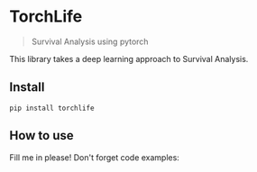# TorchLife
> Survival Analysis using pytorch


This library takes a deep learning approach to Survival Analysis.

## Install

`pip install torchlife`

## How to use

Fill me in please! Don't forget code examples:
